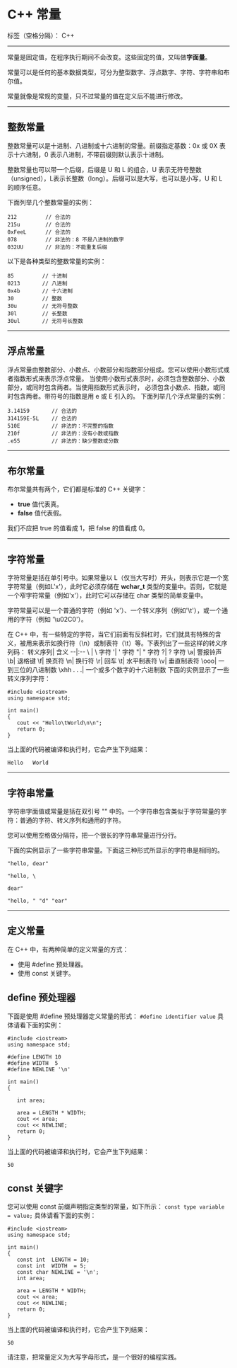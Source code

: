 ﻿# C++ 常量

标签（空格分隔）： C++


----------
常量是固定值，在程序执行期间不会改变。这些固定的值，又叫做**字面量**。

常量可以是任何的基本数据类型，可分为整型数字、浮点数字、字符、字符串和布尔值。

常量就像是常规的变量，只不过常量的值在定义后不能进行修改。

----------
## 整数常量 ##
整数常量可以是十进制、八进制或十六进制的常量。前缀指定基数：0x 或 0X 表示十六进制，0 表示八进制，不带前缀则默认表示十进制。


整数常量也可以带一个后缀，后缀是 U 和 L 的组合，U 表示无符号整数（unsigned），L表示长整数（long）。后缀可以是大写，也可以是小写，U 和 L 的顺序任意。

下面列举几个整数常量的实例：
```
212         // 合法的
215u        // 合法的
0xFeeL      // 合法的
078         // 非法的：8 不是八进制的数字
032UU       // 非法的：不能重复后缀
```
以下是各种类型的整数常量的实例：
```
85         // 十进制
0213       // 八进制 
0x4b       // 十六进制 
30         // 整数 
30u        // 无符号整数 
30l        // 长整数 
30ul       // 无符号长整数
```


----------
## 浮点常量 ##
浮点常量由整数部分、小数点、小数部分和指数部分组成。您可以使用小数形式或者指数形式来表示浮点常量。
当使用小数形式表示时，必须包含整数部分、小数部分，或同时包含两者。当使用指数形式表示时， 必须包含小数点、指数，或同时包含两者。带符号的指数是用 e 或 E 引入的。
下面列举几个浮点常量的实例：
```
3.14159       // 合法的 
314159E-5L    // 合法的 
510E          // 非法的：不完整的指数
210f          // 非法的：没有小数或指数
.e55          // 非法的：缺少整数或分数
```


----------
## 布尔常量 ##
布尔常量共有两个，它们都是标准的 C++ 关键字：

 - **true** 值代表真。 
 - **false** 值代表假。

我们不应把 true 的值看成 1，把 false 的值看成 0。


----------
## 字符常量 ##
字符常量是括在单引号中。如果常量以 L（仅当大写时）开头，则表示它是一个宽字符常量（例如L'x'），此时它必须存储在 **wchar_t** 类型的变量中。否则，它就是一个窄字符常量（例如'x'），此时它可以存储在 char 类型的简单变量中。

字符常量可以是一个普通的字符（例如 'x'）、一个转义序列（例如'\t'），或一个通用的字符（例如 '\u02C0'）。

在 C++ 中，有一些特定的字符，当它们前面有反斜杠时，它们就具有特殊的含义，被用来表示如换行符（\n）或制表符（\t）等。下表列出了一些这样的转义序列码：
转义序列|	含义
--|:--
\\ |	\ 字符
\'|	' 字符
\"|	" 字符
\?|	? 字符
\a|	警报铃声
\b|	退格键
\f|	换页符
\n|	换行符
\r|	回车
\t|	水平制表符
\v|	垂直制表符
\ooo|	一到三位的八进制数
\xhh . . .|	一个或多个数字的十六进制数
下面的实例显示了一些转义序列字符：
```
#include <iostream>
using namespace std;
 
int main()
{
   cout << "Hello\tWorld\n\n";
   return 0;
}
```
当上面的代码被编译和执行时，它会产生下列结果：

    Hello   World


----------
## 字符串常量 ##
字符串字面值或常量是括在双引号 "" 中的。一个字符串包含类似于字符常量的字符：普通的字符、转义序列和通用的字符。

您可以使用空格做分隔符，把一个很长的字符串常量进行分行。

下面的实例显示了一些字符串常量。下面这三种形式所显示的字符串是相同的。
```
"hello, dear"

"hello, \

dear"

"hello, " "d" "ear"
```


----------
## 定义常量 ##
在 C++ 中，有两种简单的定义常量的方式：

 - 使用 #define 预处理器。 
 - 使用 const 关键字。

define 预处理器
-----------
下面是使用 #define 预处理器定义常量的形式：
```#define identifier value```
具体请看下面的实例：
```
#include <iostream>
using namespace std;
 
#define LENGTH 10   
#define WIDTH  5
#define NEWLINE '\n'
 
int main()
{
 
   int area;  
   
   area = LENGTH * WIDTH;
   cout << area;
   cout << NEWLINE;
   return 0;
}
```
当上面的代码被编译和执行时，它会产生下列结果：

    50

const 关键字
---------
您可以使用 const 前缀声明指定类型的常量，如下所示：
```const type variable = value;```
具体请看下面的实例：
```
#include <iostream>
using namespace std;
 
int main()
{
   const int  LENGTH = 10;
   const int  WIDTH  = 5;
   const char NEWLINE = '\n';
   int area;  
   
   area = LENGTH * WIDTH;
   cout << area;
   cout << NEWLINE;
   return 0;
}
```
当上面的代码被编译和执行时，它会产生下列结果：

    50

请注意，把常量定义为大写字母形式，是一个很好的编程实践。




